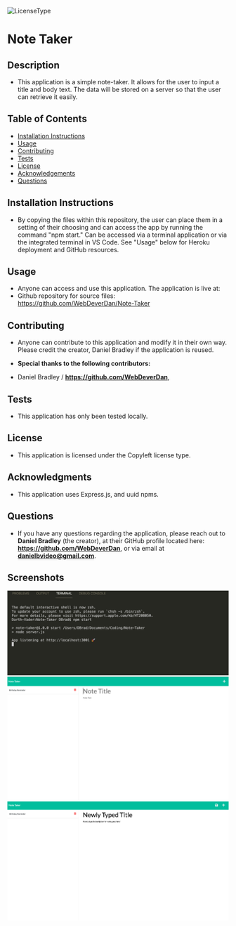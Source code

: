 

  ![LicenseType](https://img.shields.io/badge/License%3A%20-Copyleft-green)
  # Note Taker
  
  ## Description
  
  * This application is a simple note-taker. It allows for the user to input a title and body text. The data will be stored on a server so that the user can retrieve it easily.
  
  ## Table of Contents
  
  * [Installation Instructions](#Installation-Instructions)
  * [Usage](#Usage)
  * [Contributing](#Contributing)
  * [Tests](#Tests)
  * [License](#License)
  * [Acknowledgements](#Acknowledgements)
  * [Questions](#Questions)
  
  ## Installation Instructions
  
  * By copying the files within this repository, the user can place them in a setting of their choosing and can access the app by running the command "npm start." Can be accessed via a terminal application or via the integrated terminal in VS Code. See "Usage" below for Heroku deployment and GitHub resources. 
  
  ## Usage
  
  * Anyone can access and use this application. The application is live at: 
  * Github repository for source files: https://github.com/WebDeverDan/Note-Taker
  
  ## Contributing
  
  * Anyone can contribute to this application and modify it in their own way. Please credit the creator, Daniel Bradley if the application is reused.
  
  * **Special thanks to the following contributors:** 
  * Daniel Bradley / **https://github.com/WebDeverDan**,
  
  ## Tests
  
  * This application has only been tested locally.
  
  ## License
  
  * This application is licensed under the Copyleft license type.
  
  ## Acknowledgments
  
  * This application uses Express.js, and uuid npms. 
  
  ## Questions
  * If you have any questions regarding the application, please reach out to **Daniel Bradley** (the creator), at their GitHub profile located here: **https://github.com/WebDeverDan**, or via email at **danielbvideo@gmail.com**.

  ## Screenshots
  ![Image 1 of application:](https://github.com/WebDeverDan/Note-Taker/blob/eb60917feacfcb104316a6340cb09d91c9d5ab22/Screenshots/npm%20start.png)
  ![Image 2 of application:](https://github.com/WebDeverDan/Note-Taker/blob/eb60917feacfcb104316a6340cb09d91c9d5ab22/Screenshots/Persisting%20Data%20and%20No%20Typed%20Information.png)
  ![Image 3 of application:](https://github.com/WebDeverDan/Note-Taker/blob/eb60917feacfcb104316a6340cb09d91c9d5ab22/Screenshots/Persisting%20Data%20and%20Newly%20Typed%20Info.png)



